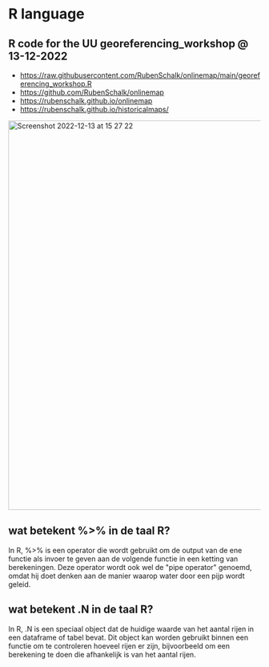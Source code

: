 # R language

## R code for the UU georeferencing_workshop @ 13-12-2022
* https://raw.githubusercontent.com/RubenSchalk/onlinemap/main/georeferencing_workshop.R
* https://github.com/RubenSchalk/onlinemap
* https://rubenschalk.github.io/onlinemap
* https://rubenschalk.github.io/historicalmaps/

<img width="777" alt="Screenshot 2022-12-13 at 15 27 22" src="https://user-images.githubusercontent.com/156066/207359929-cf1910df-0d89-41df-a754-afcab4589534.png">

## wat betekent %>% in de taal R?
In R, %>% is een operator die wordt gebruikt om de output van de ene functie als invoer te geven aan de volgende functie in een ketting van berekeningen. Deze operator wordt ook wel de "pipe operator" genoemd, omdat hij doet denken aan de manier waarop water door een pijp wordt geleid.

## wat betekent .N in de taal R?
In R, .N is een speciaal object dat de huidige waarde van het aantal rijen in een dataframe of tabel bevat. Dit object kan worden gebruikt binnen een functie om te controleren hoeveel rijen er zijn, bijvoorbeeld om een berekening te doen die afhankelijk is van het aantal rijen.
